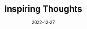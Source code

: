 ---
slug: thought-for-the-day
title: "Inspiring Thoughts"
date: 2022-12-27
excerpt: 'To Carry the burden of the instrument count the cost of its material and never to know that it is for music is the tradedy of deaf life.'
tags: [Inspiration, Motivation, Quotes, Thoughts]
---